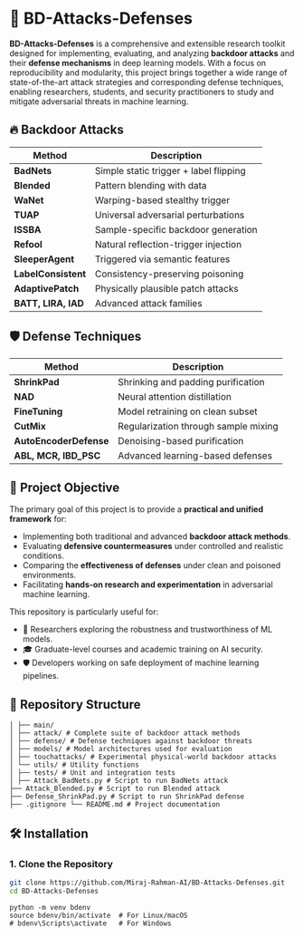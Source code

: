 # 🔐 BD-Attacks-Defenses

**BD-Attacks-Defenses** is a comprehensive and extensible research toolkit designed for implementing, evaluating, and analyzing **backdoor attacks** and their **defense mechanisms** in deep learning models. With a focus on reproducibility and modularity, this project brings together a wide range of state-of-the-art attack strategies and corresponding defense techniques, enabling researchers, students, and security practitioners to study and mitigate adversarial threats in machine learning.

## 🔥 Backdoor Attacks

| **Method**        | **Description**                                 |
|-------------------|--------------------------------------------------|
| **BadNets**        | Simple static trigger + label flipping           |
| **Blended**        | Pattern blending with data                       |
| **WaNet**          | Warping-based stealthy trigger                   |
| **TUAP**           | Universal adversarial perturbations              |
| **ISSBA**          | Sample-specific backdoor generation              |
| **Refool**         | Natural reflection-trigger injection             |
| **SleeperAgent**   | Triggered via semantic features                  |
| **LabelConsistent**| Consistency-preserving poisoning                 |
| **AdaptivePatch**  | Physically plausible patch attacks               |
| **BATT, LIRA, IAD**| Advanced attack families                         |


## 🛡️ Defense Techniques

| **Method**             | **Description**                                  |
|------------------------|--------------------------------------------------|
| **ShrinkPad**           | Shrinking and padding purification               |
| **NAD**                 | Neural attention distillation                    |
| **FineTuning**          | Model retraining on clean subset                 |
| **CutMix**              | Regularization through sample mixing             |
| **AutoEncoderDefense**  | Denoising-based purification                     |
| **ABL, MCR, IBD_PSC**   | Advanced learning-based defenses                 |


## 📌 Project Objective

The primary goal of this project is to provide a **practical and unified framework** for:

- Implementing both traditional and advanced **backdoor attack methods**.
- Evaluating **defensive countermeasures** under controlled and realistic conditions.
- Comparing the **effectiveness of defenses** under clean and poisoned environments.
- Facilitating **hands-on research and experimentation** in adversarial machine learning.

This repository is particularly useful for:

- 🔬 Researchers exploring the robustness and trustworthiness of ML models.
- 🎓 Graduate-level courses and academic training on AI security.
- 🛡️ Developers working on safe deployment of machine learning pipelines.


## 📁 Repository Structure
```BD-Attacks-Defenses/ 
│ ├── main/ 
│ ├── attack/ # Complete suite of backdoor attack methods 
│ ├── defense/ # Defense techniques against backdoor threats 
│ ├── models/ # Model architectures used for evaluation 
│ ├── touchattacks/ # Experimental physical-world backdoor attacks 
│ └── utils/ # Utility functions 
│ ├── tests/ # Unit and integration tests 
│ ├── Attack_BadNets.py # Script to run BadNets attack 
├── Attack_Blended.py # Script to run Blended attack 
├── Defense_ShrinkPad.py # Script to run ShrinkPad defense 
├── .gitignore └── README.md # Project documentation
```


## 🛠️ Installation

### 1. Clone the Repository

```bash
git clone https://github.com/Miraj-Rahman-AI/BD-Attacks-Defenses.git
cd BD-Attacks-Defenses
```
```
python -m venv bdenv
source bdenv/bin/activate  # For Linux/macOS
# bdenv\Scripts\activate   # For Windows
```

